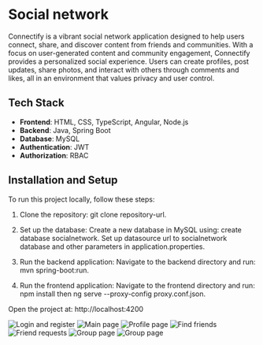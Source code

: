 # Social network
Connectify is a vibrant social network application designed to help users connect, share, and discover content from friends and communities. With a focus on user-generated content and community engagement, Connectify provides a personalized social experience. Users can create profiles, post updates, share photos, and interact with others through comments and likes, all in an environment that values privacy and user control.

## Tech Stack
- **Frontend**: HTML, CSS, TypeScript, Angular, Node.js
- **Backend**: Java, Spring Boot
- **Database**: MySQL
- **Authentication**: JWT
- **Authorization**: RBAC

## Installation and Setup
To run this project locally, follow these steps:

1. Clone the repository:
   git clone repository-url.

2. Set up the database:
Create a new database in MySQL using: create database socialnetwork.
Set up datasource url to socialnetwork database and other parameters in application.properties.

4. Run the backend application:
Navigate to the backend directory and run: mvn spring-boot:run.
   
5. Run the frontend application:
Navigate to the frontend directory and run: npm install then ng serve --proxy-config proxy.conf.json.

Open the project at: http://localhost:4200

![Login and register](assets/screenshots/Login%and%register.png)
![Main page](assets/screenshots/Main%page.png)
![Profile page](assets/screenshots/Profile%page.png)
![Find friends](assets/screenshots/Find%friends%page.png)
![Friend requests](assets/screenshots/Friend%requests%page.png)
![Group page](assets/screenshots/Group%page.png)
![Group page](assets/screenshots/Group%page%2.png)
